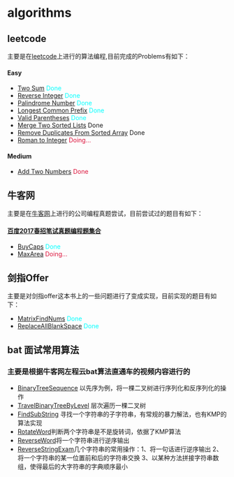 # algorithms

## leetcode

主要是在[leetcode](https://leetcode.com/)上进行的算法编程,目前完成的Problems有如下：

#### Easy

  - [Two Sum](https://leetcode.com/problems/two-sum/)  <font color="00ffff">Done</font>
  - [Reverse Integer](https://leetcode.com/problems/reverse-integer)  <font color="#00ffff">Done</font>
  - [Palindrome Number](https://leetcode.com/problems/palindrome-number)  <font color="#00ffff">Done</font> 
  - [Longest Common Prefix](https://leetcode.com/problems/longest-common-prefix)  <font color="#00ffff">Done</font>
  - [Valid Parentheses](https://leetcode.com/problems/valid-parentheses)  <font color="#00ffff">Done</font>
  - [Merge Two Sorted Lists](https://leetcode.com/problems/merge-two-sorted-lists/description/)  Done
  - [Remove Duplicates From Sorted Array](https://leetcode.com/problems/remove-duplicates-from-sorted-array/description/)  Done
  - [Roman to Integer](https://leetcode.com/problems/roman-to-integer)  <font color="#DC143C">Doing...</font>

#### Medium

  - [Add Two Numbers](https://leetcode.com/problems/add-two-numbers)  <font color="#DC143C">Done</font>
  


## 牛客网
主要是在[牛客网](https://www.nowcoder.com/)上进行的公司编程真题尝试，目前尝试过的题目有如下：

  #### [百度2017春招笔试真题编程题集合](https://www.nowcoder.com/test/4998655/summary)
  - [BuyCaps](https://gitee.com/HxSteve/algorithms/blob/master/niuke/src/main/java/com/huaxin/problems/BuyCaps.java)  <font color="#00ffff">Done</font>
  - [MaxArea](https://gitee.com/HxSteve/algorithms/blob/master/niuke/src/main/java/com/huaxin/problems/MaxArea.java)  <font color="#DC143C">Doing...</font>


## 剑指Offer
主要是对剑指offer这本书上的一些问题进行了变成实现，目前实现的题目有如下：

  - [MatrixFindNums](https://gitee.com/HxSteve/algorithms/blob/master/offer/src/main/java/com/huaxin/offerproblems/MatrixFindNums.java)  <font color="#00ffff">Done</font>
  - [ReplaceAllBlankSpace](https://gitee.com/HxSteve/algorithms/blob/master/offer/src/main/java/com/huaxin/offerproblems/ReplaceAllBlankSpace.java)  <font color="#00ffff">Done</font>

## bat 面试常用算法

### 主要是根据牛客网左程云bat算法直通车的视频内容进行的

  - [BinaryTreeSequence](https://gitee.com/HxSteve/algorithms/blob/master/batalgorithms/src/main/java/com/huaxin/binarytree/BinaryTreeSequence.java) 以先序为例，将一棵二叉树进行序列化和反序列化的操作
  - [TravelBinaryTreeByLevel](https://gitee.com/HxSteve/algorithms/blob/master/batalgorithms/src/main/java/com/huaxin/binarytree/TravelBinaryTreeByLevel.java) 层次遍历一棵二叉树
  - [FindSubString](https://gitee.com/HxSteve/algorithms/blob/master/batalgorithms/src/main/java/com/huaxin/string/FindSubString.java) 寻找一个字符串的子字符串，有常规的暴力解法，也有KMP的算法实现
  - [RotateWord](https://gitee.com/HxSteve/algorithms/blob/master/batalgorithms/src/main/java/com/huaxin/string/RotateWord.java)判断两个字符串是不是旋转词，依据了KMP算法
  - [ReverseWord](https://gitee.com/HxSteve/algorithms/blob/master/batalgorithms/src/main/java/com/huaxin/string/ReverseWord.java)将一个字符串进行逆序输出
  - [ReverseStringExam]()几个字符串的常用操作：1、将一句话进行逆序输出 2、将一个字符串的某一位置前和后的字符串交换 3、以某种方法拼接字符串数组，使得最后的大字符串的字典顺序最小